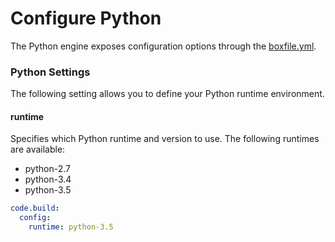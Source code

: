 # Configure Python

The Python engine exposes configuration options through the [boxfile.yml](http://docs.nanobox.io/boxfile/).

### Python Settings
The following setting allows you to define your Python runtime environment.

#### runtime
Specifies which Python runtime and version to use. The following runtimes are available:

- python-2.7
- python-3.4
- python-3.5

```yaml
code.build:
  config:
    runtime: python-3.5
```
